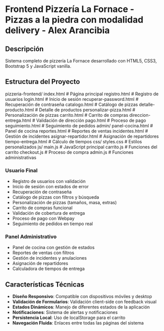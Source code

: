 # Frontend Pizzería La Fornace - Pizzas a la piedra con modalidad delivery - Alex Arancibia

## Descripción
Sistema completo de pizzería La Fornace desarrollado con HTML5, CSS3, Bootstrap 5 y JavaScript vanilla.

## Estructura del Proyecto

pizzeria-frontend/
index.html                   # Página principal
registro.html                # Registro de usuarios
login.html                   # Inicio de sesión
recuperar-password.html      # Recuperación de contraseña
catalogo.html                # Catálogo de pizzas
detalle-producto.html        # Detalle de productos
personalizar-pizza.html      # Personalización de pizzas
carrito.html                 # Carrito de compras
direccion-entrega.html       # Validación de dirección
pago.html                    # Proceso de pago
seguimiento.html             # Seguimiento de pedidos
admin/
panel-cocina.html        # Panel de cocina
reportes.html            # Reportes de ventas
incidentes.html          # Gestión de incidentes
asignar-repartidor.html  # Asignación de repartidores
tiempo-entrega.html      # Cálculo de tiempos
css/
styles.css               # Estilos personalizados
js/
main.js                  # JavaScript principal
carrito.js               # Funciones del carrito
checkout.js              # Proceso de compra
admin.js                 # Funciones administrativas

### Usuario Final
-  Registro de usuarios con validación
-  Inicio de sesión con estados de error
-  Recuperación de contraseña
-  Catálogo de pizzas con filtros y búsqueda
-  Personalización de pizzas (tamaños, masa, extras)
-  Carrito de compras funcional
-  Validación de cobertura de entrega
-  Proceso de pago con Webpay
-  Seguimiento de pedidos en tiempo real

### Panel Administrativo
-  Panel de cocina con gestión de estados
-  Reportes de ventas con filtros
-  Gestión de incidentes y anulaciones
-  Asignación de repartidores
-  Calculadora de tiempos de entrega


## Características Técnicas

- **Diseño Responsivo**: Compatible con dispositivos móviles y desktop
- **Validación de Formularios**: Validación client-side con feedback visual
- **Estados Dinámicos**: Manejo de diferentes estados de la aplicación
- **Notificaciones**: Sistema de alertas y notificaciones
- **Persistencia Local**: Uso de localStorage para el carrito
- **Navegación Fluida**: Enlaces entre todas las páginas del sistema

